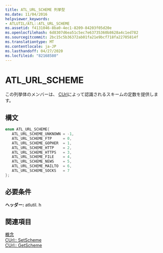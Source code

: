 ```yaml
---
title: ATL_URL_SCHEME 列挙型
ms.date: 11/04/2016
helpviewer_keywords:
- ATLUTIL/ATL::ATL_URL_SCHEME
ms.assetid: f4131046-8ba0-4ec1-8209-84203f05d20e
ms.openlocfilehash: 6d8307d6ea51c5ec7e63735360b8628a4c1ed782
ms.sourcegitcommit: 2bc15c5b36372ab01fa21e9bcf718fa22705814f
ms.translationtype: MT
ms.contentlocale: ja-JP
ms.lasthandoff: 04/27/2020
ms.locfileid: "82168580"
---
```

# <a name="atl_url_scheme"></a>ATL_URL_SCHEME

この列挙体のメンバーは、 [CUrl](curl-class.md)によって認識されるスキームの定数を提供します。

## <a name="syntax"></a>構文

```cpp
enum ATL_URL_SCHEME{
   ATL_URL_SCHEME_UNKNOWN = -1,
   ATL_URL_SCHEME_FTP     = 0,
   ATL_URL_SCHEME_GOPHER  = 1,
   ATL_URL_SCHEME_HTTP    = 2,
   ATL_URL_SCHEME_HTTPS   = 3,
   ATL_URL_SCHEME_FILE    = 4,
   ATL_URL_SCHEME_NEWS    = 5,
   ATL_URL_SCHEME_MAILTO  = 6,
   ATL_URL_SCHEME_SOCKS   = 7
};
```

## <a name="requirements"></a>必要条件

**ヘッダー:** atlutil. h

## <a name="see-also"></a>関連項目

[概念](../active-template-library-atl-concepts.md)<br/>
[CUrl:: SetScheme](curl-class.md#setscheme)<br/>
[CUrl:: GetScheme](curl-class.md#getscheme)
